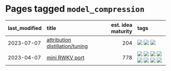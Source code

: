 # Pages tagged `model_compression`

|last_modified|title|est. idea maturity|tags
|:---|:---|---:|:---|
|2023-07-07|[attribution distillation/tuning](../attribution_tuning.md)|204|[![](https://img.shields.io/badge/tag-experimental-a68128)](../tags/experimental.md) [![](https://img.shields.io/badge/tag-model_compression-3c7f53)](../tags/model_compression.md) [![](https://img.shields.io/badge/tag-publication-96f12e)](../tags/publication.md)|
|2023-04-07|[mini RWKV port](../rust_rwkv.md)|778|[![](https://img.shields.io/badge/tag-RNN-b59164)](../tags/RNN.md) [![](https://img.shields.io/badge/tag-completed-7fe3bd)](../tags/completed.md) [![](https://img.shields.io/badge/tag-experimental-a68128)](../tags/experimental.md) [![](https://img.shields.io/badge/tag-ggml-2b1224)](../tags/ggml.md) [![](https://img.shields.io/badge/tag-mobilenet-869cae)](../tags/mobilenet.md) [![](https://img.shields.io/badge/tag-model_compression-3c7f53)](../tags/model_compression.md) [![](https://img.shields.io/badge/tag-tooling-683f3)](../tags/tooling.md) [![](https://img.shields.io/badge/tag-wip-29349d)](../tags/wip.md)|